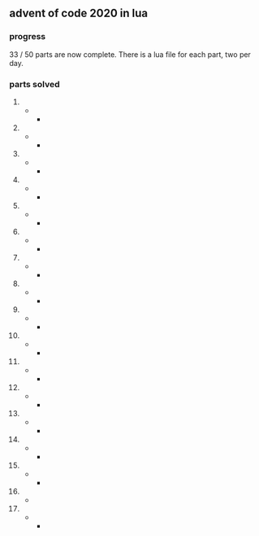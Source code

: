 ## advent of code 2020 in lua

### progress

33 / 50 parts are now complete. There is a lua file for each part, two per day.

### parts solved
1.  * *
2.  * *
3.  * *
4.  * *
5.  * *
6.  * *
7.  * *
8.  * *
9.  * *
10. * *
11. * *
12. * *
13. * *
14. * *
15. * *
16. *
17. * *
